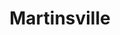 ---
templateKey: location
title: Martinsville
address: 1982 Washington Valley Rd 08836
phone: (732) 469-6611
---